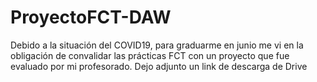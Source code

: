 # ProyectoFCT-DAW
 Debido a la situación del COVID19, para graduarme en junio me vi en la obligación de convalidar las prácticas FCT con un proyecto que fue evaluado por mi profesorado. Dejo adjunto un link de descarga de Drive

